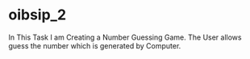 # oibsip_2
In This Task I am Creating a Number Guessing Game. The User allows guess the number which is generated by Computer.
